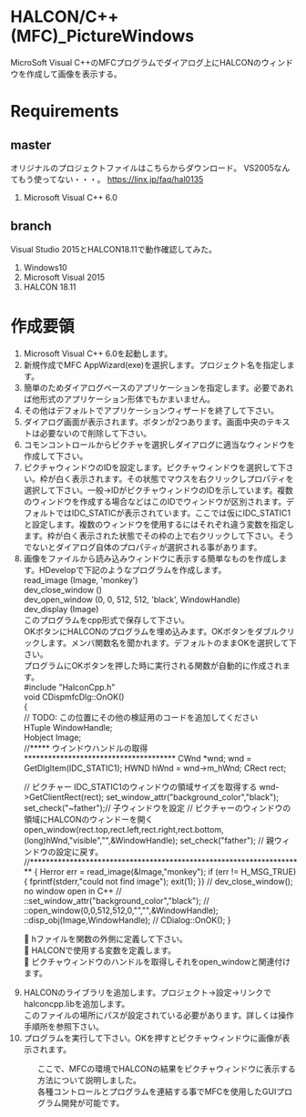 # HALCON/C++(MFC)_PictureWindows
MicroSoft Visual C++のMFCプログラムでダイアログ上にHALCONのウィンドウを作成して画像を表示する。


# Requirements
## master
オリジナルのプロジェクトファイルはこちらからダウンロード。
VS2005なんてもう使ってない・・・。
https://linx.jp/faq/hal0135
<ol>
<li>Microsoft Visual C++ 6.0</li>
</ol>

## branch
Visual Studio 2015とHALCON18.11で動作確認してみた。
<ol>
<li>Windows10</li>
<li>Microsoft Visual 2015</li>
<li>HALCON 18.11</li>
</ol>

# 作成要領
<ol>
<li>Microsoft Visual C++ 6.0を起動します。</li>
<li>新規作成でMFC AppWizard(exe)を選択します。プロジェクト名を指定します。</li>
<li>簡単のためダイアログベースのアプリケーションを指定します。必要であれば他形式のアプリケーション形体でもかまいません。</li>
<li>その他はデフォルトでアプリケーションウィザードを終了して下さい。</li>
<li>ダイアログ画面が表示されます。ボタンが2つあります。画面中央のテキストは必要ないので削除して下さい。</li>
<li>コモンコントロールからピクチャを選択しダイアログに適当なウィンドウを作成して下さい。</li>
<li>ピクチャウィンドウのIDを設定します。ピクチャウィンドウを選択して下さい。枠が白く表示されます。その状態でマウスを右クリックしプロパティを選択して下さい。一般→IDがピクチャウィンドウのIDを示しています。複数のウィンドウを作成する場合などはこのIDでウィンドウが区別されます。デフォルトではIDC_STATICが表示されています。ここでは仮にIDC_STATIC1と設定します。複数のウィンドウを使用するにはそれぞれ違う変数を指定します。枠が白く表示された状態でその枠の上で右クリックして下さい。そうでないとダイアログ自体のプロパティが選択される事があります。</li>
<li>画像をファイルから読み込みウィンドウに表示する簡単なものを作成します。HDevelopで下記のようなプログラムを作成します。<br>
read_image (Image, 'monkey')<br>
dev_close_window ()<br>
dev_open_window (0, 0, 512, 512, 'black', WindowHandle)<br>
dev_display (Image)<br>
このプログラムをcpp形式で保存して下さい。<br>
<lo>OKボタンにHALCONのプログラムを埋め込みます。OKボタンをダブルクリックします。メンバ関数名を聞かれます。デフォルトのままOKを選択して下さい。<br>
  プログラムにOKボタンを押した時に実行される関数が自動的に作成されます。<br>
#include "HalconCpp.h"<br>
void CDispmfcDlg::OnOK() <br>
{<br>
// TODO: この位置にその他の検証用のコードを追加してください<br>
  HTuple   WindowHandle;<br>
  Hobject  Image;<br>
//***** ウインドウハンドルの取得 **************************************
CWnd *wnd; wnd = GetDlgItem(IDC_STATIC1); 
HWND hWnd = wnd->m_hWnd;
CRect rect;

// ピクチャー IDC_STATIC1のウィンドウの領域サイズを取得する
wnd->GetClientRect(rect); 
set_window_attr("background_color","black");
set_check("~father");// 子ウィンドウを設定
// ピクチャーのウィンドウの領域にHALCONのウィンドーを開く
open_window(rect.top,rect.left,rect.right,rect.bottom,(long)hWnd,"visible","",&WindowHandle); 
set_check("father"); // 親ウィンドウの設定に戻す。
//*********************************************************************
  { Herror err = read_image(&Image,"monkey");
  if (err != H_MSG_TRUE) { fprintf(stderr,"could not find image"); exit(1); }}
  // dev_close_window(); no window open in C++
//  ::set_window_attr("background_color","black");
//  ::open_window(0,0,512,512,0,"","",&WindowHandle);
  ::disp_obj(Image,WindowHandle);
  // CDialog::OnOK();
}

	hファイルを関数の外側に定義して下さい。<br>
	HALCONで使用する変数を定義します。<br>
	ピクチャウィンドウのハンドルを取得しそれをopen_windowと関連付けます。</li>

<li>HALCONのライブラリを追加します。プロジェクト→設定→リンクでhalconcpp.libを追加します。<br>
  このファイルの場所にパスが設定されている必要があります。詳しくは操作手順所を参照下さい。</li>
<li>プログラムを実行して下さい。OKを押すとピクチャウィンドウに画像が表示されます。</li>
<ol>

ここで、MFCの環境でHALCONの結果をピクチャウィンドウに表示する方法について説明しました。<br>
各種コントロールとプログラムを連結する事でMFCを使用したGUIプログラム開発が可能です。<br>
